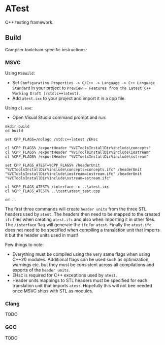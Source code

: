 # ATest

C++ testing framework.

## Build

Compiler toolchain specific instructions:

### MSVC

Using `MSBuild`:

-   Set `Configuration Properties -> C/C++ -> Language -> C++ Language Standard` in your project to `Preview - Features from the Latest C++ Working Draft (/std:c++latest)`.
-   Add `atest.ixx` to your project and import it in a cpp file.

Using `cl.exe`:

-   Open Visual Studio command prompt and run:

```
mkdir build
cd build

set CPP_FLAGS=/nologo /std:c++latest /EHsc

cl %CPP_FLAGS% /exportHeader "%VCToolsInstallDir%include\concepts"
cl %CPP_FLAGS% /exportHeader "%VCToolsInstallDir%include\iostream"
cl %CPP_FLAGS% /exportHeader "%VCToolsInstallDir%include\sstream"

set CPP_FLAGS_ATEST=%CPP_FLAGS% /headerUnit "%VCToolsInstallDir%include\concepts=concepts.ifc" /headerUnit "%VCToolsInstallDir%include\iostream=iostream.ifc" /headerUnit "%VCToolsInstallDir%include\sstream=sstream.ifc"

cl %CPP_FLAGS_ATEST% /interface -c ..\atest.ixx
cl %CPP_FLAGS_ATEST% ..\test\atest_test.cpp

cd ..
```

The first three commands will create `header units` from the three STL headers used by `atest`. The headers then need to be mapped to the created `ifc` files when creating `atest.ifc` and also when importing it in other files. The `/interface` flag will generate the `ifc` for `atest`. Finally the `atest.ifc` does not need to be specified when compiling a translation unit that imports it but the header units used in must!

Few things to note:

-   Everything must be compiled using the very same flags when using C++20 modules. Additional flags can be used such as optimization, warnings etc. but they must be consistent across all compilations and exports of the `header units`.
-   EHsc is required for C++ exceptions used by `atest`.
-   Header units mappings to STL headers must be specified for each translation unit that imports `atest`. Hopefully this will not bee needed once MSVC ships with STL as modules.

### Clang

TODO

### GCC

TODO
